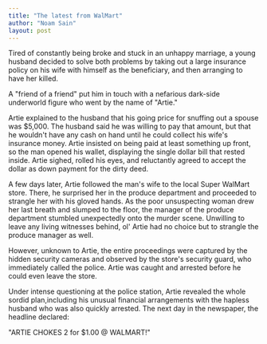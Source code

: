 ```yaml
---
title: "The latest from WalMart"
author: "Noam Sain"
layout: post
---
```


Tired of constantly being broke and stuck in an unhappy marriage, a young husband decided to solve both problems by taking out a large insurance policy on his wife with himself as the beneficiary, and then arranging to have her killed.

A "friend of a friend" put him in touch with a nefarious dark-side underworld figure who went by the name of "Artie."

Artie explained to the husband that his going price for snuffing out a spouse was $5,000. The husband said he was willing to pay that amount, but that he wouldn't have any cash on hand until he could collect his wife's insurance money. Artie insisted on being paid at least something up front, so the man opened his wallet, displaying the single dollar bill that rested inside. Artie sighed, rolled his eyes, and reluctantly agreed to accept the dollar as down payment for the dirty deed.

A few days later, Artie followed the man's wife to the local Super WalMart store. There, he surprised her in the produce department and proceeded to strangle her with his gloved hands. As the poor unsuspecting woman drew her last breath and slumped to the floor, the manager of the produce department stumbled unexpectedly onto the murder scene. Unwilling to leave any living witnesses behind, ol' Artie had no choice but to strangle the produce manager as well.

However, unknown to Artie, the entire proceedings were captured by the hidden security cameras and observed by the store's security guard, who immediately called the police. Artie was caught and arrested before he could even leave the store.

Under intense questioning at the police station, Artie revealed the whole sordid plan,including his unusual financial arrangements with the hapless husband who was also quickly arrested. The next day in the newspaper, the headline declared:

"ARTIE CHOKES 2 for $1.00 @ WALMART!"
